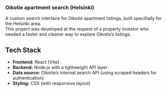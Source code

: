 ### Oikotie apartment search (Helsinki)

A custom search interface for Oikotie apartment listings, built specifially for the Helsinki area.  
This project was developed at the request of a property investor who needed a faster and cleaner way to explore Oikotie’s listings.

## Tech Stack

- **Frontend:** React (Vite)  
- **Backend:** Node.js with a lightweight API layer
- **Data source:** Oikotie’s internal search API (using scraped headers for authentication)  
- **Styling:** CSS (with responsive layout)